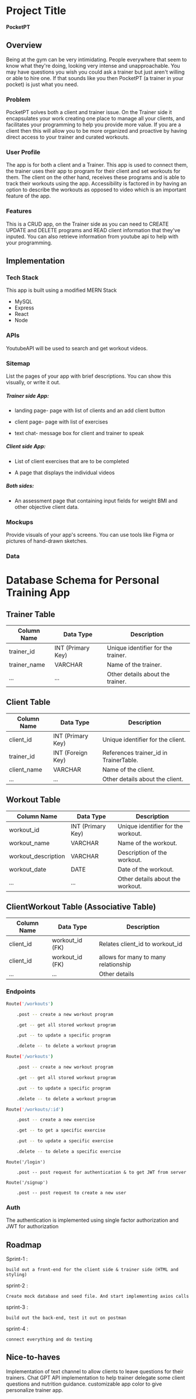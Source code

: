 #  Project Title

**PocketPT**

##  Overview

Being at the gym can be very intimidating. People everywhere that seem to know what they're doing, looking very intense and unapproachable. You may have questions you wish you could ask a trainer but just aren't willing or able to hire one. If that sounds like you then PocketPT (a trainer in your pocket) is just what you need.

  

###  Problem

  

PocketPT solves both a client and trainer issue. On the Trainer side it encapsulates your work creating one place to manage all your clients, and facilitates your programming to help you provide more value. If you are a client then this will allow you to be more organized and proactive by having direct access to your trainer and curated workouts.

###  User Profile

The app is for both a client and a Trainer. This app is used to connect them, the trainer uses their app to program for their client and set workouts for them. The client on the other hand, receives these programs and is able to track their workouts using the app. Accessibility is factored in by having an option to describe the workouts as opposed to video which is an important feature of the app.

###  Features

This is a CRUD app, on the Trainer side as you can need to CREATE UPDATE and DELETE programs and READ client information that they've inputed. You can also retrieve information from youtube api to help with your programming.

##  Implementation

###  Tech Stack

This app is built using a modified MERN Stack 
- MySQL
- Express
- React
- Node  

###  APIs

YoutubeAPI will be used to search and get workout videos.

###  Sitemap

  
List the pages of your app with brief descriptions. You can show this visually, or write it out.

##### Trainer side App:

- landing page- page with list of clients and an add client button

- client page- page with list of exercises

- text chat- message box for client and trainer to speak

 
##### Client side App:

- List of client exercises that are to be completed

- A page that displays the individual videos

  

##### Both sides: 
		
- An assessment page that containing input fields for weight BMI and other objective 
	client data.

###  Mockups

Provide visuals of your app's screens. You can use tools like Figma or pictures of hand-drawn sketches.

  

###  Data


# Database Schema for Personal Training App

## Trainer Table

| Column Name  | Data Type         | Description                           |
|--------------|-------------------|---------------------------------------|
| trainer_id   | INT (Primary Key) | Unique identifier for the trainer.    |
| trainer_name | VARCHAR           | Name of the trainer.                  |
| ...          | ...               | Other details about the trainer.      |

## Client Table

| Column Name | Data Type         | Description                           |
|-------------|-------------------|---------------------------------------|
| client_id   | INT (Primary Key) | Unique identifier for the client.     |
| trainer_id  | INT (Foreign Key) | References trainer_id in TrainerTable.|
| client_name | VARCHAR           | Name of the client.                   |
| ...         | ...               | Other details about the client.       |

## Workout Table

| Column Name         | Data Type        | Description                           |
|---------------------|------------------|---------------------------------------|
| workout_id          | INT (Primary Key)| Unique identifier for the workout.    |
| workout_name        | VARCHAR          | Name of the workout.                  |
| workout_description | VARCHAR          | Description of the workout.           |
| workout_date        | DATE             | Date of the workout.                  |
| ...                 | ...              | Other details about the workout.      |

## ClientWorkout Table (Associative Table)

| Column Name | Data Type         | Description                             |
|-------------|-------------------|-----------------------------------------|
| client_id   | workout_id (FK)   | Relates client_id to workout_id         |
| client_id   | workout_id (FK)   | allows for many to many relationship    |
| ...         | ...               | Other details                           |

  

###  Endpoints

  
```sh
Route('/workouts')

	.post -- create a new workout program

	.get -- get all stored workout program

	.put -- to update a specific program

	.delete -- to delete a workout program
```

``` sh
Route('/workouts')

	.post -- create a new workout program

	.get -- get all stored workout program

	.put -- to update a specific program

	.delete -- to delete a workout program

```
```sh
Route('/workouts/:id')

	.post -- create a new exercise

	.get -- to get a specific exercise

	.put -- to update a specific exercise

	.delete -- to delete a specific exercise

```
```
Route('/login')

	.post -- post request for authentication & to get JWT from server

```

``` 
Route('/signup')

	.post -- post request to create a new user

```

  

###  Auth

  
The authentication is implemented using single factor authorization and  JWT for authorization

  

##  Roadmap

  

Sprint-1 :
		 
	build out a front-end for the client side & trainer side (HTML and styling)

sprint-2 : 


	Create mock database and seed file. And start implementing axios calls

sprint-3 : 

	build out the back-end, test it out on postman  

sprint-4 : 

	connect everything and do testing 

##  Nice-to-haves

Implementation of text channel to allow clients to leave questions for their trainers. Chat GPT API implementation to help trainer delegate some client questions and nutrition guidance. customizable app color to give personalize trainer app.